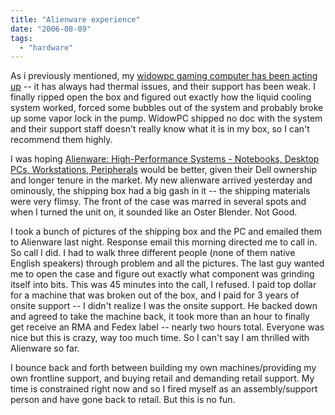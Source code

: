 ```yaml
---
title: "Alienware experience"
date: "2006-08-09"
tags: 
  - "hardware"
---
```


As i previously mentioned, my [widowpc gaming computer has been acting up](http://www.theludwigs.com/2006/07/switching_my_gaming_pc.html) -- it has always had thermal issues, and their support has been weak. I finally ripped open the box and figured out exactly how the liquid cooling system worked, forced some bubbles out of the system and probably broke up some vapor lock in the pump. WidowPC shipped no doc with the system and their support staff doesn't really know what it is in my box, so I can't recommend them highly.

I was hoping [Alienware: High-Performance Systems - Notebooks, Desktop PCs, Workstations, Peripherals](http://www.alienware.com/ "Alienware: High-Performance Systems - Notebooks, Desktop PCs, Workstations, Peripherals") would be better, given their Dell ownership and longer tenure in the market. My new alienware arrived yesterday and ominously, the shipping box had a big gash in it -- the shipping materials were very flimsy. The front of the case was marred in several spots and when I turned the unit on, it sounded like an Oster Blender. Not Good.

I took a bunch of pictures of the shipping box and the PC and emailed them to Alienware last night. Response email this morning directed me to call in. So call I did. I had to walk three different people (none of them native English speakers) through problem and all the pictures. The last guy wanted me to open the case and figure out exactly what component was grinding itself into bits. This was 45 minutes into the call, I refused. I paid top dollar for a machine that was broken out of the box, and I paid for 3 years of onsite support -- I didn't realize I was the onsite support. He backed down and agreed to take the machine back, it took more than an hour to finally get receive an RMA and Fedex label -- nearly two hours total. Everyone was nice but this is crazy, way too much time. So I can't say I am thrilled with Alienware so far.

I bounce back and forth between building my own machines/providing my own frontline support, and buying retail and demanding retail support. My time is constrained right now and so I fired myself as an assembly/support person and have gone back to retail. But this is no fun.
